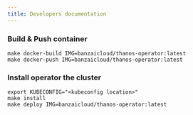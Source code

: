 ```yaml
---
title: Developers documentation
---
```



### Build & Push container
```
make docker-build IMG=banzaicloud/thanos-operator:latest
make docker-push IMG=banzaicloud/thanos-operator:latest
```

### Install operator the cluster
```
export KUBECONFIG="<kubeconfig location>"
make install
make deploy IMG=banzaicloud/thanos-operator:latest
```
